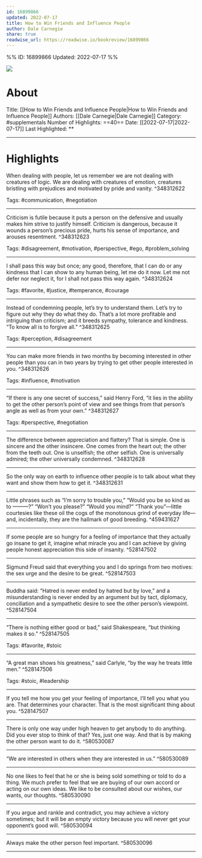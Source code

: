 ```yaml
---
id: 16899866
updated: 2022-07-17
title: How to Win Friends and Influence People
author: Dale Carnegie
share: true
readwise_url: https://readwise.io/bookreview/16899866
---
```


%%
ID: 16899866
Updated: 2022-07-17
%%

![]( https://images-na.ssl-images-amazon.com/images/I/51NVtjOrnqL._SL500_.jpg)

# About
Title: [[How to Win Friends and Influence People|How to Win Friends and Influence People]]
Authors: [[Dale Carnegie|Dale Carnegie]]
Category: #supplementals
Number of Highlights: ==40==
Date: [[2022-07-17|2022-07-17]]
Last Highlighted: **

---

# Highlights

When dealing with people, let us remember we are not dealing with creatures of logic. We are dealing with creatures of emotion, creatures bristling with prejudices and motivated by pride and vanity. ^348312622

Tags: #communication, #negotiation

---
Criticism is futile because it puts a person on the defensive and usually makes him strive to justify himself. Criticism is dangerous, because it wounds a person’s precious pride, hurts his sense of importance, and arouses resentment. ^348312623

Tags: #disagreement, #motivation, #perspective, #ego, #problem_solving

---
I shall pass this way but once; any good, therefore, that I can do or any kindness that I can show to any human being, let me do it now. Let me not defer nor neglect it, for I shall not pass this way again. ^348312624

Tags: #favorite, #justice, #temperance, #courage

---
Instead of condemning people, let’s try to understand them. Let’s try to figure out why they do what they do. That’s a lot more profitable and intriguing than criticism; and it breeds sympathy, tolerance and kindness. “To know all is to forgive all.” ^348312625

Tags: #perception, #disagreement

---
You can make more friends in two months by becoming interested in other people than you can in two years by trying to get other people interested in you. ^348312626

Tags: #influence, #motivation

---
“If there is any one secret of success,” said Henry Ford, “it lies in the ability to get the other person’s point of view and see things from that person’s angle as well as from your own.” ^348312627

Tags: #perspective, #negotiation

---
The difference between appreciation and flattery? That is simple. One is sincere and the other insincere. One comes from the heart out; the other from the teeth out. One is unselfish; the other selfish. One is universally admired; the other universally condemned. ^348312628

---
So the only way on earth to influence other people is to talk about what they want and show them how to get it. ^348312631

---
Little phrases such as “I’m sorry to trouble you,” “Would you be so kind as to ———?” “Won’t you please?” “Would you mind?” “Thank you”—little courtesies like these oil the cogs of the monotonous grind of everyday life—and, incidentally, they are the hallmark of good breeding. ^459431627

---
If some people are so hungry for a feeling of importance that they actually go insane to get it, imagine what miracle you and I can achieve by giving people honest appreciation this side of insanity. ^528147502

---
Sigmund Freud said that everything you and I do springs from two motives: the sex urge and the desire to be great. ^528147503

---
Buddha said: “Hatred is never ended by hatred but by love,” and a misunderstanding is never ended by an argument but by tact, diplomacy, conciliation and a sympathetic desire to see the other person’s viewpoint. ^528147504

---
“There is nothing either good or bad,” said Shakespeare, “but thinking makes it so.” ^528147505

Tags: #favorite, #stoic

---
“A great man shows his greatness,” said Carlyle, “by the way he treats little men.” ^528147506

Tags: #stoic, #leadership

---
If you tell me how you get your feeling of importance, I’ll tell you what you are. That determines your character. That is the most significant thing about you. ^528147507

---
There is only one way under high heaven to get anybody to do anything. Did you ever stop to think of that? Yes, just one way. And that is by making the other person want to do it. ^580530087

---
“We are interested in others when they are interested in us.” ^580530089

---
No one likes to feel that he or she is being sold something or told to do a thing. We much prefer to feel that we are buying of our own accord or acting on our own ideas. We like to be consulted about our wishes, our wants, our thoughts. ^580530090

---
If you argue and rankle and contradict, you may achieve a victory sometimes; but it will be an empty victory because you will never get your opponent’s good will. ^580530094

---
Always make the other person feel important. ^580530096

---